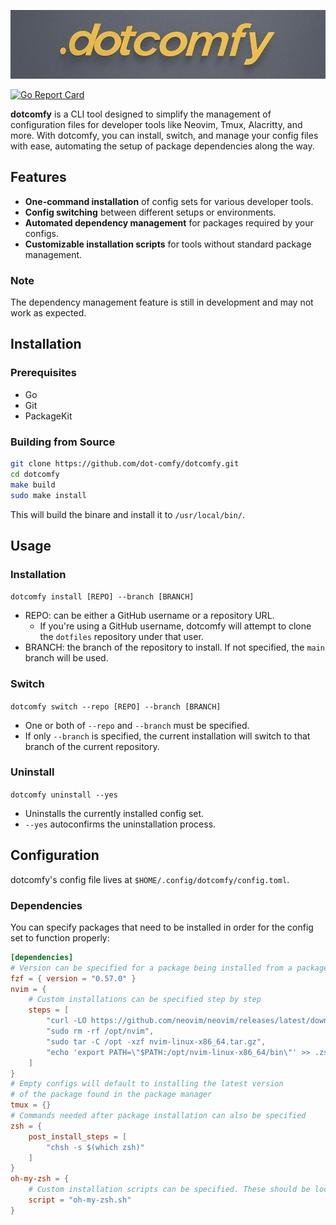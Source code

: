 ![dotcomfy Logo](logo.jpg)

[![Go Report Card](https://goreportcard.com/badge/github.com/dot-comfy/dotcomfy)](https://goreportcard.com/report/github.com/dot-comfy/dotcomfy)

**dotcomfy** is a CLI tool designed to simplify the management of configuration files for developer tools like Neovim, Tmux, Alacritty, and more. With dotcomfy, you can install, switch, and manage your config files with ease, automating the setup of package dependencies along the way.

## Features

- **One-command installation** of config sets for various developer tools.
- **Config switching** between different setups or environments.
- **Automated dependency management** for packages required by your configs.
- **Customizable installation scripts** for tools without standard package management.

### Note
The dependency management feature is still in development and may not work as expected.

## Installation

### Prerequisites

- Go
- Git
- PackageKit

### Building from Source

```sh
git clone https://github.com/dot-comfy/dotcomfy.git
cd dotcomfy
make build
sudo make install
```

This will build the binare and install it to `/usr/local/bin/`.

## Usage

### Installation
`dotcomfy install [REPO] --branch [BRANCH]`
- REPO: can be either a GitHub username or a repository URL.
  - If you're using a GitHub username, dotcomfy will attempt to clone the `dotfiles` repository under that user.
- BRANCH: the branch of the repository to install. If not specified, the `main` branch will be used.

### Switch
`dotcomfy switch --repo [REPO] --branch [BRANCH]`
- One or both of `--repo` and `--branch` must be specified.
- If only `--branch` is specified, the current installation will switch to that branch of the current repository.

### Uninstall
`dotcomfy uninstall --yes`
- Uninstalls the currently installed config set.
- `--yes` autoconfirms the uninstallation process.

## Configuration

dotcomfy's config file lives at `$HOME/.config/dotcomfy/config.toml`.

### Dependencies

You can specify packages that need to be installed in order for the config set to function properly:
```toml
[dependencies]
# Version can be specified for a package being installed from a package manager
fzf = { version = "0.57.0" }
nvim = { 
    # Custom installations can be specified step by step
    steps = [
        "curl -LO https://github.com/neovim/neovim/releases/latest/download/nvim-linux-x86_64.tar.gz",
        "sudo rm -rf /opt/nvim",
        "sudo tar -C /opt -xzf nvim-linux-x86_64.tar.gz",
        "echo 'export PATH=\"$PATH:/opt/nvim-linux-x86_64/bin\"' >> .zshrc"
    ]
}
# Empty configs will default to installing the latest version
# of the package found in the package manager
tmux = {}
# Commands needed after package installation can also be specified
zsh = { 
    post_install_steps = [
        "chsh -s $(which zsh)"
    ]
}
oh-my-zsh = {
    # Custom installation scripts can be specified. These should be located in the same directory as the config file.
    script = "oh-my-zsh.sh"
}
```
